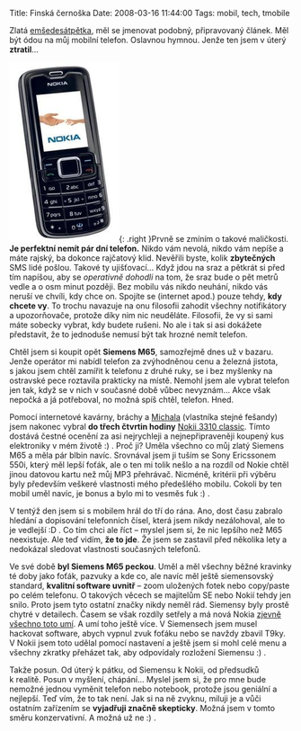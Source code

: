 Title: Finská černoška
Date: 2008-03-16 11:44:00
Tags: mobil, tech, tmobile

Zlatá
[emšedesátpětka](http://www.mobilmania.cz/default.aspx?catalog=1&catitem=4086),
měl se jmenovat podobný, připravovaný článek. Měl být ódou na můj
mobilní telefon. Oslavnou hymnou. Jenže ten jsem v úterý
**ztratil**…

![obrázek](images/56.jpg){: .right }Prvně se zmíním o takové
maličkosti. **Je perfektní nemít pár dní telefon.** Nikdo vám
nevolá, nikdo vám nepíše a máte rajský, ba dokonce rajčatový klid.
Nevěřili byste, kolik **zbytečných** SMS lidé pošlou. Takové ty
ujišťovací… Když jdou na sraz a pětkrát si před tím napíšou, aby se
*operativně dohodli* na tom, že sraz bude o pět metrů vedle a o osm
minut později. Bez mobilu vás nikdo neuhání, nikdo vás neruší ve
chvíli, kdy chce on. Spojíte se (internet apod.) pouze tehdy,
**kdy chcete vy**. To trochu navazuje na onu filosofii zahodit
všechny notifikátory a upozorňovače, protože díky nim nic
neuděláte. Filosofii, že vy si sami máte sobecky vybrat, kdy budete
rušeni. No ale i tak si asi dokážete představit, že to jednoduše
nemusí být tak hrozné nemít telefon.

Chtěl jsem si koupit opět **Siemens M65**, samozřejmě dnes už
v bazaru. Jenže operátor mi nabídl telefon za zvýhodněnou cenu a
železná jistota, s jakou jsem chtěl zamířit k telefonu z druhé
ruky, se i bez myšlenky na ostravské pece roztavila prakticky na
místě. Nemohl jsem ale vybrat telefon jen tak, když se v nich
v současné době vůbec nevyznám… Akce však nepočká a já potřeboval,
no možná spíš chtěl, telefon. Hned.

Pomocí internetové kavárny, bráchy a
[Michala](http://kacer.ezin.cz/) (vlastníka stejné fešandy) jsem
nakonec vybral **do třech čtvrtin hodiny**
[Nokii 3310 classic](http://www.mobilmania.cz/default.aspx?catalog=1&catitem=3545).
Tímto dostává čestné ocenění za asi nejrychleji a nejnepřipraveněji
koupený kus elektroniky v mém životě :) . Proč ji? Uměla všechno co
můj zlatý Siemens M65 a měla pár blbin navíc. Srovnával jsem ji
tuším se Sony Ericssonem 550i, který měl lepší foťák, ale o ten mi
tolik nešlo a na rozdíl od Nokie chtěl jinou datovou kartu než můj
MP3 přehrávač. Nicméně, kritérii při výběru byly především veškeré
vlastnosti mého předešlého mobilu. Cokoli by ten mobil uměl navíc,
je bonus a bylo mi to vesměs fuk :) .

V tentýž den jsem si s mobilem hrál do tří do rána. Ano, dost času
zabralo hledání a dopisování telefonních čísel, která jsem nikdy
nezálohoval, ale to je vedlejší :D . Co tím chci ale říct – myslel
jsem si, že nic lepšího než M65 neexistuje. Ale teď vidím,
**že to jde**. Že jsem se zastavil před několika lety a nedokázal
sledovat vlastnosti současných telefonů.

Ve své době **byl Siemens M65 peckou**. Uměl a měl všechny běžné
kravinky té doby jako foťák, pazvuky a kde co, ale navíc měl ještě
siemensovský standard, **kvalitní software uvnitř** – zoom
uložených fotek nebo copy/paste po celém telefonu. O takových
věcech se majitelům SE nebo Nokií tehdy jen snilo. Proto jsem tyto
ostatní značky nikdy neměl rád. Siemensy byly prostě chytré
v detailech. Časem se však rozdíly setřely a má nová Nokia
[zjevně všechno toto umí](http://www.mobilmania.cz/default.aspx?catalog=1&catcomp=1&itemlist=4086,3545).
A umí toho ještě více. V Siemensech jsem musel hackovat software,
abych vypnul zvuk foťáku nebo se navždy zbavil T9ky. V Nokii jsem
toto udělal pomocí nastavení a ještě jsem si mohl celé menu a
všechny zkratky přeházet tak, aby odpovídaly rozložení Siemensu
:) .

Takže posun. Od úterý k pátku, od Siemensu k Nokii, od předsudků
k realitě. Posun v myšlení, chápání… Myslel jsem si, že pro mne
bude nemožné jednou vyměnit telefon nebo notebook, protože jsou
geniální a nejlepší. Teď vím, že to tak není. Jak si na ně zvyknu,
miluji je a vůči ostatním zařízením se
**vyjadřuji značně skepticky**. Možná jsem v tomto směru
konzervativní. A možná už ne :) .